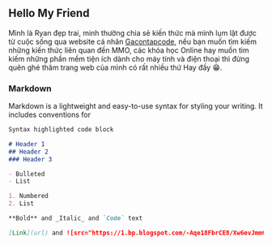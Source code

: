 ## Hello My Friend

Mình là Ryan đẹp trai, minh thường chia sẻ kiến thức mà mình lụm lặt được từ cuộc sống qua website cá nhân [Gacontapcode](https://www.gacontapcode.com), nếu bạn muốn tìm kiếm những kiến thức liên quan đến MMO, các khóa học Online hay muốn tìm kiếm những phần mềm tiện ích dành cho máy tính và điện thoại thì đừng quên ghé thăm trang web của mình có rất nhiều thứ Hay đấy 😁.

### Markdown

Markdown is a lightweight and easy-to-use syntax for styling your writing. It includes conventions for

```markdown
Syntax highlighted code block

# Header 1
## Header 2
### Header 3

- Bulleted
- List

1. Numbered
2. List

**Bold** and _Italic_ and `Code` text

[Link](url) and ![src="https://1.bp.blogspot.com/-Aqe18FbrCE8/Xw6evJmm6zI/AAAAAAAAEM0/gIkM627iJkIX7UZRhgSfgExBnpjxFObcQCLcBGAsYHQ/d/avatar-author-loi-ryan-gacontapcode-blogger.png"]()

